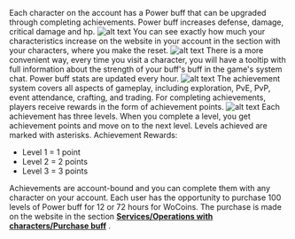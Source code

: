 Each character on the account has a Power buff that can be upgraded through completing achievements. Power buff increases defense, damage, critical damage and hp. ![alt text](https://womu.by:8020/images/release128/powerbuff_icon.png) You can see exactly how much your characteristics increase on the website in your account in the section with your characters, where you make the reset. ![alt text](http://womu.by:8020/images/release132/power_buff_settings_webEn.png) There is a more convenient way, every time you visit a character, you will have a tooltip with full information about the strength of your buff's buff in the game's system chat. Power buff stats are updated every hour. ![alt text](http://womu.by:8020/images/release128/powerbuff_hint.png) The achievement system covers all aspects of gameplay, including exploration, PvE, PvP, event attendance, crafting, and trading. For completing achievements, players receive rewards in the form of achievement points. ![alt text](https://womu.by:8020/images/release132/achieve_exampleEn.png) Each achievement has three levels. When you complete a level, you get achievement points and move on to the next level. Levels achieved are marked with asterisks. 
Achievement Rewards: 
- Level 1 = 1 point 
- Level 2 = 2 points 
- Level 3 = 3 points 

Achievements are account-bound and you can complete them with any character on your account. Each user has the opportunity to purchase 100 levels of Power buff for 12 or 72 hours for WoCoins. The purchase is made on the website in the section [**Services/Operations with characters/Purchase buff**](http://localhost:3000/account/services/powerbuff) .